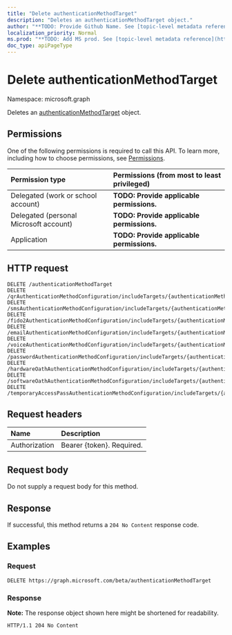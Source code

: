 ```yaml
---
title: "Delete authenticationMethodTarget"
description: "Deletes an authenticationMethodTarget object."
author: "**TODO: Provide Github Name. See [topic-level metadata reference](https://msgo.azurewebsites.net/add/document/guidelines/metadata.html#topic-level-metadata)**"
localization_priority: Normal
ms.prod: "**TODO: Add MS prod. See [topic-level metadata reference](https://msgo.azurewebsites.net/add/document/guidelines/metadata.html#topic-level-metadata)**"
doc_type: apiPageType
---
```


# Delete authenticationMethodTarget
Namespace: microsoft.graph

Deletes an [authenticationMethodTarget](../resources/authenticationmethodtarget.md) object.

## Permissions
One of the following permissions is required to call this API. To learn more, including how to choose permissions, see [Permissions](/graph/permissions-reference).

|Permission type|Permissions (from most to least privileged)|
|:---|:---|
|Delegated (work or school account)|**TODO: Provide applicable permissions.**|
|Delegated (personal Microsoft account)|**TODO: Provide applicable permissions.**|
|Application|**TODO: Provide applicable permissions.**|

## HTTP request

<!-- {
  "blockType": "ignored"
}
-->
``` http
DELETE /authenticationMethodTarget
DELETE /qrAuthenticationMethodConfiguration/includeTargets/{authenticationMethodTargetId}
DELETE /smsAuthenticationMethodConfiguration/includeTargets/{authenticationMethodTargetId}
DELETE /fido2AuthenticationMethodConfiguration/includeTargets/{authenticationMethodTargetId}
DELETE /emailAuthenticationMethodConfiguration/includeTargets/{authenticationMethodTargetId}
DELETE /voiceAuthenticationMethodConfiguration/includeTargets/{authenticationMethodTargetId}
DELETE /passwordAuthenticationMethodConfiguration/includeTargets/{authenticationMethodTargetId}
DELETE /hardwareOathAuthenticationMethodConfiguration/includeTargets/{authenticationMethodTargetId}
DELETE /softwareOathAuthenticationMethodConfiguration/includeTargets/{authenticationMethodTargetId}
DELETE /temporaryAccessPassAuthenticationMethodConfiguration/includeTargets/{authenticationMethodTargetId}
```

## Request headers
|Name|Description|
|:---|:---|
|Authorization|Bearer {token}. Required.|

## Request body
Do not supply a request body for this method.

## Response

If successful, this method returns a `204 No Content` response code.

## Examples

### Request
<!-- {
  "blockType": "request",
  "name": "delete_authenticationmethodtarget"
}
-->
``` http
DELETE https://graph.microsoft.com/beta/authenticationMethodTarget
```


### Response
**Note:** The response object shown here might be shortened for readability.
<!-- {
  "blockType": "response",
  "truncated": true
}
-->
``` http
HTTP/1.1 204 No Content
```

